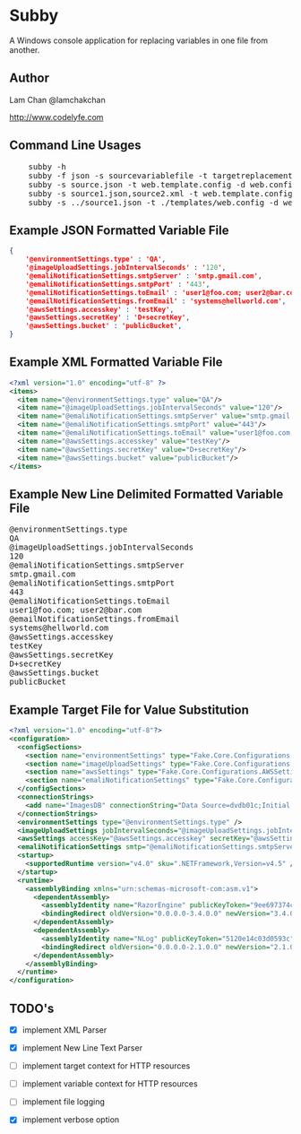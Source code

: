 Subby
================================
A Windows console application for replacing variables in one file from another.

Author
------------------------
Lam Chan @lamchakchan

http://www.codelyfe.com

Command Line Usages
------------------------
<pre>
	subby -h
    subby -f json -s sourcevariablefile -t targetreplacementfile -d savefile
    subby -s source.json -t web.template.config -d web.config
    subby -s source1.json,source2.xml -t web.template.config -d web.config
    subby -s ../source1.json -t ./templates/web.config -d web.config
</pre>

Example JSON Formatted Variable File
------------------------
```json
{    
	'@environmentSettings.type' : 'QA',
	'@imageUploadSettings.jobIntervalSeconds' : '120',
	'@emaliNotificationSettings.smtpServer' : 'smtp.gmail.com',
	'@emaliNotificationSettings.smtpPort' : '443',
	'@emaliNotificationSettings.toEmail' : 'user1@foo.com; user2@bar.com',
	'@emailNotificationSettings.fromEmail' : 'systems@hellworld.com',
	'@awsSettings.accesskey' : 'testKey',
	'@awsSettings.secretKey' : 'D+secretKey',
	'@awsSettings.bucket' : 'publicBucket',
}
```

Example XML Formatted Variable File
------------------------
```xml
<?xml version="1.0" encoding="utf-8" ?>
<items>
  <item name="@environmentSettings.type" value="QA"/>
  <item name="@imageUploadSettings.jobIntervalSeconds" value="120"/>
  <item name="@emaliNotificationSettings.smtpServer" value="smtp.gmail.com"/>
  <item name="@emaliNotificationSettings.smtpPort" value="443"/>
  <item name="@emaliNotificationSettings.toEmail" value="user1@foo.com; user2@bar.com"/>
  <item name="@awsSettings.accesskey" value="testKey"/>
  <item name="@awsSettings.secretKey" value="D+secretKey"/>
  <item name="@awsSettings.bucket" value="publicBucket"/>
</items>
```

Example New Line Delimited Formatted Variable File
------------------------
<pre>
@environmentSettings.type
QA
@imageUploadSettings.jobIntervalSeconds
120
@emaliNotificationSettings.smtpServer
smtp.gmail.com
@emaliNotificationSettings.smtpPort
443
@emaliNotificationSettings.toEmail
user1@foo.com; user2@bar.com
@emailNotificationSettings.fromEmail
systems@hellworld.com
@awsSettings.accesskey
testKey
@awsSettings.secretKey
D+secretKey
@awsSettings.bucket
publicBucket
</pre>

Example Target File for Value Substitution
------------------------
```xml
<?xml version="1.0" encoding="utf-8"?>
<configuration>
  <configSections>
    <section name="environmentSettings" type="Fake.Core.Configurations.EnvironmentSettings" />
    <section name="imageUploadSettings" type="Fake.Core.Configurations.ImageUploadSettings" />
    <section name="awsSettings" type="Fake.Core.Configurations.AWSSettings" />
    <section name="emaliNotificationSettings" type="Fake.Core.Configurations.EmailNotificationSettings" />
  </configSections>
  <connectionStrings>
    <add name="ImagesDB" connectionString="Data Source=dvdb01c;Initial Catalog=ImageDB;User ID=ImageCloudPushService; Password=6Cx7VƒbjRqrvAhER" />
  </connectionStrings>
  <environmentSettings type="@environmentSettings.type" />
  <imageUploadSettings jobIntervalSeconds="@imageUploadSettings.jobIntervalSeconds" />
  <awsSettings accessKey="@awsSettings.accesskey" secretKey="@awsSettings.secretKey" bucket="@awsSettings.bucket" />
  <emaliNotificationSettings smtp="@emaliNotificationSettings.smtpServer" smtpPort="@emaliNotificationSettings.smtpPort" toEmail="@emaliNotificationSettings.toEmail" fromEmail="@emailNotificationSettings.fromEmail" />
  <startup>
    <supportedRuntime version="v4.0" sku=".NETFramework,Version=v4.5" />
  </startup>
  <runtime>
    <assemblyBinding xmlns="urn:schemas-microsoft-com:asm.v1">
      <dependentAssembly>
        <assemblyIdentity name="RazorEngine" publicKeyToken="9ee697374c7e744a" culture="neutral" />
        <bindingRedirect oldVersion="0.0.0.0-3.4.0.0" newVersion="3.4.0.0" />
      </dependentAssembly>
      <dependentAssembly>
        <assemblyIdentity name="NLog" publicKeyToken="5120e14c03d0593c" culture="neutral" />
        <bindingRedirect oldVersion="0.0.0.0-2.1.0.0" newVersion="2.1.0.0" />
      </dependentAssembly>
    </assemblyBinding>
  </runtime>
</configuration>
```


TODO's
------------------------

- [x] implement XML Parser
- [x] implement New Line Text Parser
- [ ] implement target context for HTTP resources
- [ ] implement variable context for HTTP resources 
- [ ] implement file logging
- [x] implement verbose option

 
